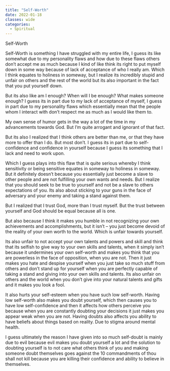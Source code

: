 ```yaml
---
title: "Self-Worth"
date: 2022-01-18
classes: wide
categories:
  - Spiritual 
---
```


Self-Worth

Self-Worth is something I have struggled with my entire life, I guess its like somewhat due to my personality flaws and how due to these flaws others don’t accept me as much because I kind of like think its right to put myself down in some way because of lack of acceptance of who I really am. Which I think equates to holiness in someway, but I realize its incredibly stupid and unfair on others and the rest of the world but its also important in the fact that you put yourself down.

But its also like am I enough? When will I be enough? What makes someone enough? I guess its in part due to my lack of acceptance of myself, I guess in part due to my personality flaws which essentially mean that the people whom I interact with don’t respect me as much as I would like them to. 

My own sense of humor gets in the way a lot of the time in my advancements towards God. But I’m quite arrogant and ignorant of that fact. 

But its also I realized that I think others are better than me, or that they have more to offer than I do. But most don’t. I guess its in part due to self-confidence and confidence in yourself because I guess its something that I lack and need to work upon. 

Which I guess plays into this flaw that is quite serious whereby I think sensitivity or being sensitive equates in someway to holiness in someway. But it definitely doesn’t because you essentially just become a slave to other people and are not fulfilling your own wants and needs. But I realize that you should seek to be true to yourself and not be a slave to others expectations of you. Its also about sticking to your guns in the face of adversary and your enemy and taking a stand against them. 

But I realized that I trust God, more than I trust myself. But the trust between yourself and God should be equal because all is one. 

But also because I think it makes you humble in not recognizing your own achievements and accomplishments, but it isn’t – you just become devoid of the reality of your own worth to the world. Which is unfair towards yourself.

Its also unfair to not accept your own talents and powers and skill and think that its selfish to give way to your own skills and talents, when it simply isn’t because it undermines your own self-worth and makes you think that you are powerless in the face of opposition, when you are not. Then it just makes you hate and despise yourself when you just take so much stuff from others and don’t stand up for yourself when you are perfectly capable of taking a stand and giving into your own skills and talents. Its also unfair on others and the world when you don’t give into your natural talents and gifts and it makes you look a fool. 

It also hurts your self-esteem when you have such low self-worth. Having low self-worth also makes you doubt yourself, which then causes you to have low self-confidence and then it affects how others perceive you because when you are constantly doubting your decisions it just makes you appear weak when you are not. Having doubts also affects you ability to have beliefs about things based on reality. Due to stigma around mental health. 

I guess ultimately the reason I have given into so much self-doubt is mainly due to evil because evil makes you doubt yourself a lot and the solution to doubting yourself is to not care what others think of you and making someone doubt themselves goes against the 10 commandments of thou shall not kill because you are killing their confidence and ability to believe in themselves. 
